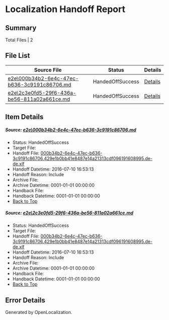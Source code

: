 # <a name='report-top'></a> Localization Handoff Report

## Summary
 Total Files | 2

## File List
 Source File | Status | Details 
 ----------- | ------ | ------- 
 [e2e\000b34b2-6e4c-47ec-b636-3c9191c86706.md](https://github.com/OpenLocalizationTestOrg/oltest/blob/699af05cb91c0621bf13f71f2f0822472cff8f0c/e2e/000b34b2-6e4c-47ec-b636-3c9191c86706.md) | HandedOffSuccess | [Details](#5190b6db6cb0451c6af1152e09176e04b9927fda1)
 [e2e\2c3e0fd5-29f6-436a-be56-811a02a661ce.md](https://github.com/OpenLocalizationTestOrg/oltest/blob/699af05cb91c0621bf13f71f2f0822472cff8f0c/e2e/2c3e0fd5-29f6-436a-be56-811a02a661ce.md) | HandedOffSuccess | [Details](#5190b6db6cb0451c6af1152e09176e04b9927fda2)

## Item Details
##### <a name='5190b6db6cb0451c6af1152e09176e04b9927fda1'></a> Source: [e2e\000b34b2-6e4c-47ec-b636-3c9191c86706.md](https://github.com/OpenLocalizationTestOrg/oltest/blob/699af05cb91c0621bf13f71f2f0822472cff8f0c/e2e/000b34b2-6e4c-47ec-b636-3c9191c86706.md)
* Status: HandedOffSuccess
* Target File: 
* Handoff File: [000b34b2-6e4c-47ec-b636-3c9191c86706.429e1b0bb41e8487e14a21313cdf096191608995.de-de.xlf](https://github.com/OpenLocalizationTestOrg/olhandoff-e2e/blob/fa6f017ab0a3b7211e822775580e566e3b03340b/ol-handoff/OpenLocalizationTestOrg/oltest-dede-fly/ci/ht/000b34b2-6e4c-47ec-b636-3c9191c86706.429e1b0bb41e8487e14a21313cdf096191608995.de-de.xlf)
* Handoff Datetime: 2016-07-10 16:53:13
* Handoff Reason: Include
* Archive File: 
* Archive Datetime: 0001-01-01 00:00:00
* Handback File: 
* Handback Datetime: 0001-01-01 00:00:00
* [Back to Top](#report-top)

##### <a name='5190b6db6cb0451c6af1152e09176e04b9927fda2'></a> Source: [e2e\2c3e0fd5-29f6-436a-be56-811a02a661ce.md](https://github.com/OpenLocalizationTestOrg/oltest/blob/699af05cb91c0621bf13f71f2f0822472cff8f0c/e2e/2c3e0fd5-29f6-436a-be56-811a02a661ce.md)
* Status: HandedOffSuccess
* Target File: 
* Handoff File: [000b34b2-6e4c-47ec-b636-3c9191c86706.429e1b0bb41e8487e14a21313cdf096191608995.de-de.xlf](https://github.com/OpenLocalizationTestOrg/olhandoff-e2e/blob/fa6f017ab0a3b7211e822775580e566e3b03340b/ol-handoff/OpenLocalizationTestOrg/oltest-dede-fly/ci/ht/000b34b2-6e4c-47ec-b636-3c9191c86706.429e1b0bb41e8487e14a21313cdf096191608995.de-de.xlf)
* Handoff Datetime: 2016-07-10 16:53:13
* Handoff Reason: Include
* Archive File: 
* Archive Datetime: 0001-01-01 00:00:00
* Handback File: 
* Handback Datetime: 0001-01-01 00:00:00
* [Back to Top](#report-top)


## Error Details

Generated by OpenLocalization.

